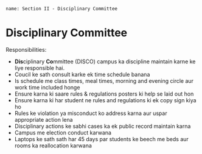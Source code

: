 ```ngMeta
name: Section II - Disciplinary Committee
```

# Disciplinary Committee

Responsibilities:
 - **Dis**ciplinary **Co**mmittee (DISCO) campus ka discipline maintain karne ke liye responsible hai.
 - Coucil ke sath consult karke ek time schedule banana
 - Is schedule me class times, meal times, morning and evening circle aur work time included honge
 - Ensure karna ki saare rules & regulations posters ki help se laid out hon
 - Ensure karna ki har student ne rules and regulations ki ek copy sign kiya ho
 - Rules ke violation ya misconduct ko address karna aur uspar appropriate action lena
 - Disciplinary actions ke sabhi cases ka ek public record maintain karna 
 - Campus me election conduct karwana
 - Laptops ke sath sath har 45 days par students ke beech me beds aur rooms ka reallocation karwana

